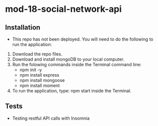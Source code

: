# mod-18-social-network-api

## Installation
* This repo has not been deployed.  You will need to do the following to run the application:
1. Download the repo files.
2. Download and install mongoDB to your local computer.
3. Run the folowing commands inside the Terminal command line:
    - npm init -y
    - npm install express
    - npm install mongoose
    - npm install moment
4. To run the application, type: npm start inside the Terminal.

## Tests
* Testing restful API calls with Insomnia

